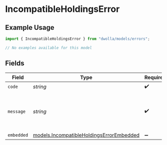 # IncompatibleHoldingsError

## Example Usage

```typescript
import { IncompatibleHoldingsError } from "dwolla/models/errors";

// No examples available for this model
```

## Fields

| Field                                                                                         | Type                                                                                          | Required                                                                                      | Description                                                                                   | Example                                                                                       |
| --------------------------------------------------------------------------------------------- | --------------------------------------------------------------------------------------------- | --------------------------------------------------------------------------------------------- | --------------------------------------------------------------------------------------------- | --------------------------------------------------------------------------------------------- |
| `code`                                                                                        | *string*                                                                                      | :heavy_check_mark:                                                                            | N/A                                                                                           | ValidationError                                                                               |
| `message`                                                                                     | *string*                                                                                      | :heavy_check_mark:                                                                            | N/A                                                                                           | Validation error(s) present. See embedded errors list for more details.                       |
| `embedded`                                                                                    | [models.IncompatibleHoldingsErrorEmbedded](../../models/incompatibleholdingserrorembedded.md) | :heavy_minus_sign:                                                                            | N/A                                                                                           |                                                                                               |